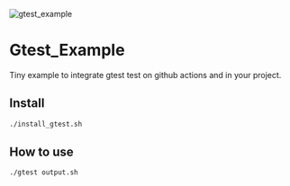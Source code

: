 ![gtest_example](https://github.com/ryansoq/gtest_example/actions/workflows/c-cpp.yml/badge.svg?branch=master)

# Gtest_Example
Tiny example to integrate gtest test on github actions and in your project.

## Install

```sh
./install_gtest.sh
```

## How to use

```sh
./gtest output.sh
```
